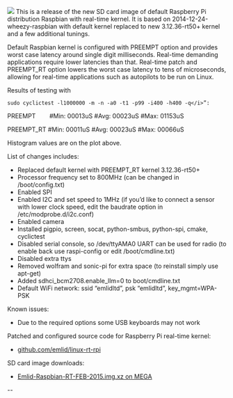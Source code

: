
![](http://www.emlid.com/wp-content/uploads/2014/05/RT-Tests.png)
This is a release of the new SD card image of default Raspberry Pi distribution Raspbian with real-time kernel. It is based on 2014-12-24-wheezy-raspbian with default kernel replaced to new 3.12.36-rt50+ kernel and a few additional tunings.

Default Raspbian kernel is configured with PREEMPT option and provides worst case latency around single digit milliseconds. Real-time demanding applications require lower latencies than that. Real-time patch and PREEMPT_RT option lowers the worst case latency to tens of microseconds, allowing for real-time applications such as autopilots to be run on Linux.

Results of testing with 

```
sudo cyclictest -l1000000 -m -n -a0 -t1 -p99 -i400 -h400 -q</i>”:
```

PREEMPT        #Min: 00013uS #Avg: 00023uS #Max: 01153uS

PREEMPT_RT #Min: 00011uS #Avg: 00023uS #Max: 00066uS


Histogram values are on the plot above.

List of changes includes:

* Replaced default kernel with PREEMPT_RT kernel 3.12.36-rt50+
* Processor frequency set to 800MHz (can be changed in /boot/config.txt)
* Enabled SPI
* Enabled I2C and set speed to 1MHz (if you’d like to connect a sensor with lower clock speed, edit the baudrate option in /etc/modprobe.d/i2c.conf)
* Enabled camera
* Installed pigpio, screen, socat, python-smbus, python-spi, cmake, cyclictest
* Disabled serial console, so /dev/ttyAMA0 UART can be used for radio (to enable back use raspi-config or edit /boot/cmdline.txt)
* Disabled extra ttys
* Removed wolfram and sonic-pi for extra space (to reinstall simply use apt-get)
* Added sdhci_bcm2708.enable_llm=0 to boot/cmdline.txt
* Default WiFi network: ssid “emlidltd”, psk “emlidltd”, key_mgmt=WPA-PSK

Known issues:

* Due to the required options some USB keyboards may not work



Patched and configured source code for Raspberry Pi real-time kernel:

* [github.com/emlid/linux-rt-rpi](https://github.com/emlid/linux-rt-rpi)

SD card image downloads:

* [Emlid-Raspbian-RT-FEB-2015.img.xz on MEGA](https://mega.co.nz/#!RVJxHJpI!QVPTZaNY0AiuPbcxQjOTmZ2un6d0j7W3g1jwheuotUc)

--
